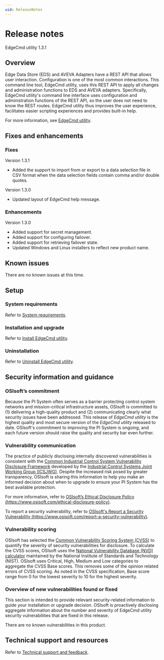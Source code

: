 ```yaml
---
uid: ReleaseNotes
---
```


# Release notes

EdgeCmd utility 1.3.1

## Overview

Edge Data Store (EDS) and AVEVA Adapters have a REST API that allows user interaction. Configuration is one of the most common interactions. This command line tool, EdgeCmd utility, uses this REST API to apply all changes and administration functions to EDS and AVEVA adapters. Specifically, EdgeCmd utility's command line interface uses configuration and administration functions of the REST API, so the user does not need to know the REST routes. EdgeCmd utility thus improves the user experience, facilitates easier scripting experiences and provides built-in help.

For more information, see [EdgeCmd utility](xref:index).

## Fixes and enhancements

### Fixes

Version 1.3.1

* Added the support to import from or export to a data selection file in CSV format when the data selection fields contain comma and/or double quotes.

Version 1.3.0

* Updated layout of EdgeCmd help message.

### Enhancements

Version 1.3.0

* Added support for secret management.
* Added support for configuring failover.
* Added support for retrieving failover state.
* Updated Windows and Linux installers to reflect new product name.

## Known issues

There are no known issues at this time.

## Setup

### System requirements

Refer to [System requirements](xref:SystemRequirements).

### Installation and upgrade

Refer to [Install EdgeCmd utility](xref:InstallEdgeCmdUtility).

### Uninstallation

Refer to [Uninstall EdgeCmd utility](xref:UninstallEdgeCmdUtility).

## Security information and guidance

### OSIsoft’s commitment

Because the PI System often serves as a barrier protecting control system networks and mission-critical infrastructure assets, OSIsoft is committed to (1) delivering a high-quality product and (2) communicating clearly what security issues have been addressed. This release of *EdgeCmd utility* is the highest quality and most secure version of the *EdgeCmd utility* released to date. OSIsoft's commitment to improving the PI System is ongoing, and each future version should raise the quality and security bar even further.

### Vulnerability communication

The practice of publicly disclosing internally discovered vulnerabilities is consistent with the [Common Industrial Control System Vulnerability Disclosure Framework](https://ics-cert.us-cert.gov/sites/default/files/ICSJWG-Archive/ICSJWG_Vulnerability_Disclosure_Framework_Final_1.pdf) developed by the [Industrial Control Systems Joint Working Group (ICSJWG)](https://ics-cert.us-cert.gov/Industrial-Control-Systems-Joint-Working-Group-ICSJWG). Despite the increased risk posed by greater transparency, OSIsoft is sharing this information to help you make an informed decision about when to upgrade to ensure your PI System has the best available protection.

For more information, refer to [OSIsoft’s Ethical Disclosure Policy (https://www.osisoft.com/ethical-disclosure-policy)](https://www.osisoft.com/ethical-disclosure-policy).

To report a security vulnerability, refer to [OSIsoft's Report a Security Vulnerability (https://www.osisoft.com/report-a-security-vulnerability)](https://www.osisoft.com/report-a-security-vulnerability).

### Vulnerability scoring

OSIsoft has selected the [Common Vulnerability Scoring System (CVSS)](https://www.first.org/cvss/v2/guide) to quantify the severity of security vulnerabilities for disclosure. To calculate the CVSS scores, OSIsoft uses the [National Vulnerability Database (NVD) calculator](https://nvd.nist.gov/cvss.cfm?calculator&amp;version=2)  maintained by the National Institute of Standards and Technology (NIST). OSIsoft uses Critical, High, Medium and Low categories to aggregate the CVSS Base scores. This removes some of the opinion related errors of CVSS scoring. As noted in the CVSS specification, Base score range from 0 for the lowest severity to 10 for the highest severity.

### Overview of new vulnerabilities found or fixed

This section is intended to provide relevant security-related information to guide your installation or upgrade decision. OSIsoft is proactively disclosing aggregate information about the number and severity of EdgeCmd utility security vulnerabilities that are fixed in this release.

There are no known vulnerabilities in this product.

## Technical support and resources

Refer to [Technical support and feedback](xref:TechnicalSupportAndFeedback).
